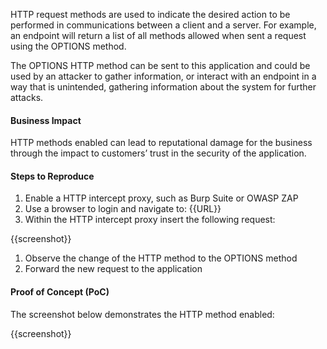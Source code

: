 HTTP request methods are used to indicate the desired action to be performed in communications between a client and a server. For example, an endpoint will return a list of all methods allowed when sent a request using the OPTIONS method.

The OPTIONS HTTP method can be sent to this application and could be used by an attacker to gather information, or interact with an endpoint in a way that is unintended, gathering information about the system for further attacks.

#### Business Impact

HTTP methods enabled can lead to reputational damage for the business through the impact to customers’ trust in the security of the application.

#### Steps to Reproduce

1. Enable a HTTP intercept proxy, such as Burp Suite or OWASP ZAP
1. Use a browser to login and navigate to: {{URL}}
1. Within the HTTP intercept proxy insert the following request:

{{screenshot}}

1. Observe the change of the HTTP method to the OPTIONS method
1. Forward the new request to the application

#### Proof of Concept (PoC)

The screenshot below demonstrates the HTTP method enabled:

{{screenshot}}
